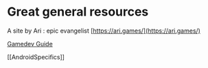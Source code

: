 # Great general resources

A site by Ari : epic evangelist [https://ari.games/](https://ari.games/)

[Gamedev Guide](https://ikrima.dev/)


[[AndroidSpecifics]]
